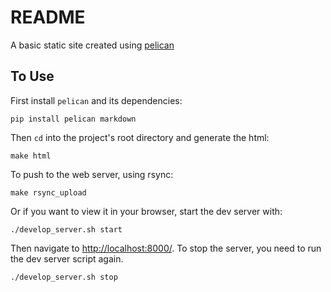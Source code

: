 # README

A basic static site created using [pelican][pelican]

## To Use

First install `pelican` and its dependencies:

    pip install pelican markdown

Then `cd` into the project's root directory and generate the html:

    make html

To push to the web server, using rsync:

    make rsync_upload

Or if you want to view it in your browser, start the dev server with:

    ./develop_server.sh start

Then navigate to <http://localhost:8000/>. To stop the server, you need to
run the dev server script again.

    ./develop_server.sh stop


[pelican]: http://blog.getpelican.com/
